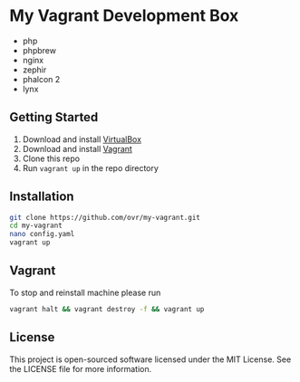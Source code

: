 My Vagrant Development Box
==========================

* php
* phpbrew
* nginx
* zephir
* phalcon 2
* lynx

## Getting Started

1. Download and install [VirtualBox](https://www.virtualbox.org/)
2. Download and install [Vagrant](http://www.vagrantup.com/)
3. Clone this repo
4. Run `vagrant up` in the repo directory

## Installation

```bash
git clone https://github.com/ovr/my-vagrant.git
cd my-vagrant
nano config.yaml
vagrant up
```

## Vagrant

To stop and reinstall machine please run

```bash
vagrant halt && vagrant destroy -f && vagrant up
```

License
-------

This project is open-sourced software licensed under the MIT License. See the LICENSE file for more information.
